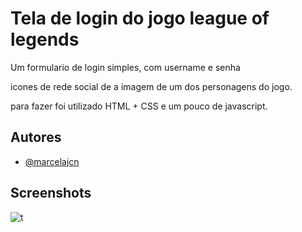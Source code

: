 # Tela de login do jogo league of legends

Um formulario de login simples, com username e senha 

icones de rede social de a imagem de um dos personagens do jogo.

para fazer foi utilizado HTML + CSS e um pouco de javascript. 




## Autores

- [@marcelajcn](https://www.github.com/marcelajcn)


## Screenshots

![t](https://i.postimg.cc/Dvht1rdh/AAA.jpg)

